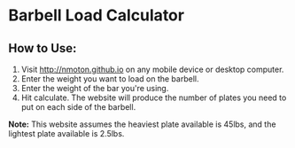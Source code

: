 # Barbell Load Calculator
## How to Use:

1. Visit http://nmoton.github.io on any mobile device or desktop computer.
2. Enter the weight you want to load on the barbell.
3. Enter the weight of the bar you're using.
4. Hit calculate. The website will produce the number of plates you need to put on each side of the barbell.

**Note:** This website assumes the heaviest plate available is 45lbs, and the lightest plate available is 2.5lbs.
